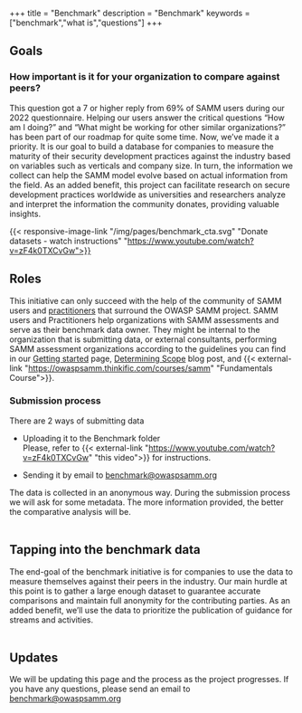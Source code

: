 +++
title = "Benchmark"
description = "Benchmark"
keywords = ["benchmark","what is","questions"]
+++

## Goals

### How important is it for your organization to compare against peers?
This question got a 7 or higher reply from 69% of SAMM users during our 2022 questionnaire. Helping our users answer the critical questions “How am I doing?” and “What might be working for other similar organizations?” has been part of our roadmap for quite some time. Now, we’ve made it a priority.
It is our goal to build a database for companies to measure the maturity of their security development practices against the industry based on variables such as verticals and company size. In turn, the information we collect can help the SAMM model evolve based on actual information from the field.
As an added benefit, this project can facilitate research on secure development practices worldwide as universities and researchers analyze and interpret the information the community donates, providing valuable insights.

{{< responsive-image-link  "/img/pages/benchmark_cta.svg" "Donate datasets - watch instructions" "https://www.youtube.com/watch?v=zF4k0TXCvGw">}}

## Roles

This initiative can only succeed with the help of the community of SAMM users and [practitioners](/practitioners) that surround the OWASP SAMM project. 
SAMM users and Practitioners help organizations with SAMM assessments and serve as their benchmark data owner. They might be internal to the organization that is submitting data, or external consultants, performing SAMM assessment organizations according to the guidelines you can find in our [Getting started](/getting-started) page, [Determining Scope](/blog/2023/05/24/determining-scope-when-implementing-samm/) blog post, and {{< external-link "https://owaspsamm.thinkific.com/courses/samm" "Fundamentals Course">}}.
<br/>


### Submission process
There are 2 ways of submitting data
* Uploading it to the Benchmark folder  
    Please, refer to {{< external-link "https://www.youtube.com/watch?v=zF4k0TXCvGw" "this video">}} for instructions.

* Sending it by email to benchmark@owaspsamm.org 

The data is collected in an anonymous way. During the submission process we will ask for some metadata. The more information provided, the better the comparative analysis will be.
<br/>
<br/> 


## Tapping into the benchmark data
The end-goal of the benchmark initiative is for companies to use the data to measure themselves against their peers in the industry. Our main hurdle at this point is to gather a large enough dataset to guarantee accurate comparisons and maintain full anonymity for the contributing parties. 
As an added benefit, we’ll use the data to prioritize the publication of guidance for streams and activities.
<br/>
<br/> 


## Updates
We will be updating this page and the process as the project progresses. If you have any questions, please send an email to benchmark@owaspsamm.org